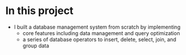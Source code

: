 # In this project
- I built a database management system from scratch by implementing
    - core features including data management and query optimization
    - a series of database operators to insert, delete, select, join, and group data 
